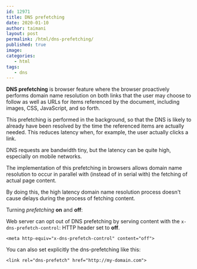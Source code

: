 ```yaml
---
id: 12971
title: DNS prefetching
date: 2020-01-10
author: taimani
layout: post
permalink: /html/dns-prefetching/
published: true
image: 
categories:
   - html
tags:
   - dns
---
```

**DNS prefetching** is browser feature where the browser proactively performs domain name resolution on both links that the user may choose to follow as well as URLs for items referenced by the document, including images, CSS, JavaScript, and so forth.

This prefetching is performed in the background, so that the DNS is likely to already have been resolved by the time the referenced items are actually needed. This reduces latency when, for example, the user actually clicks a link.

DNS requests are bandwidth tiny, but the latency can be quite high, especially on mobile networks.

The implementation of this prefetching in browsers allows domain name resolution to occur in parallel with (instead of in serial with) the fetching of actual page content.

By doing this, the high latency domain name resolution process doesn't cause delays during the process of fetching content.

Turning _prefetching_ **on** and **off**:

Web server can opt out of DNS prefetching by serving content with the `x-dns-prefetch-control`: HTTP header set to **off**.
```
<meta http-equiv="x-dns-prefetch-control" content="off">
```
You can also set explicitly the dns-prefetching like this:
```
<link rel="dns-prefetch" href="http://my-domain.com">
```

